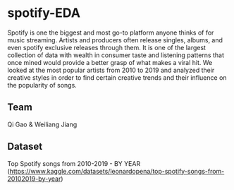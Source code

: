 # spotify-EDA
 Spotify is one the biggest and most go-to platform anyone thinks of for music streaming. Artists and producers often release singles, albums, and even spotify exclusive releases through them. It is one of the largest collection of data with wealth in consumer taste and listening patterns that once mined would provide a better grasp of what makes a viral hit.
We looked at the most popular artists from 2010 to 2019 and analyzed their creative styles in order to find certain creative trends and their influence on the popularity of songs.
## Team
Qi Gao & Weiliang Jiang
## Dataset
Top Spotify songs from 2010-2019 - BY YEAR
(https://www.kaggle.com/datasets/leonardopena/top-spotify-songs-from-20102019-by-year)
